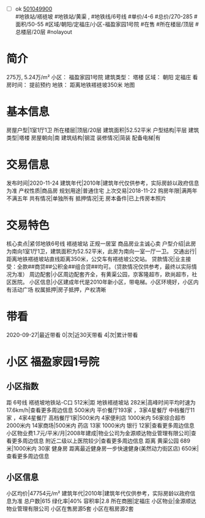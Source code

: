 - [ ] ok [501049900](https://bj.5i5j.com/ershoufang/501049900.html)  
 #地铁站/褡裢坡 #地铁站/黄渠 ,  #地铁线/6号线
#单价/4-6 #总价/270-285 #面积/50-55   #区域/朝阳/定福庄/小区-福盈家园1号院 #在售 #所在楼层/顶层 #总楼层/20层 #nolayout 
# 简介 
 275万,  5.24万/m² 
小区： 福盈家园1号院
建筑类型： 塔楼
区域： 朝阳 定福庄
看房时间： 提前预约
地铁： 距离地铁褡裢坡350米 地图
# 基本信息 
 房屋户型|1室1厅1卫
所在楼层|顶层/20层
建筑面积|52.52平米
户型结构|平层
建筑类型|塔楼
房屋朝向|南
建筑结构|钢混
装修情况|简装
配备电梯|有
# 交易信息 
 发布时间|2020-11-24
建筑年代|2010年|建筑年代仅供参考，实际房龄以政府信息为准
产权性质|商品房
规划用途|普通住宅
上次交易|2018-11-22
购房年限|满两年不满五年
共有情况|单独所有
抵押情况|无
房本备件|已上传房本照片
# 交易特色 
 核心卖点|紧邻地铁6号线 褡裢坡站 正规一居室 商品房业主诚心卖
户型介绍|此房为南向1室1厅1卫，建筑面积为52.52平米，此房为南向一室一厅一卫。
交通出行|距离地铁褡裢坡站直线距离350米，公交车有褡裢坡公交站。
贷款情况|业主接受：全款##商贷##公积金##组合贷##均可。（贷款情况仅供参考，最终以实际情况为准）
周边配套|小区周边配套齐全，有黄渠公园，京客隆超市，欧尚超市，社区医院。
小区信息|小区建成年代是2010年新小区，带电梯。小区环境好，小区内有活动广场
权属抵押|房子抵押，产权清晰
# 带看 
 2020-09-27|最近带看	 0|次|近30天带看	 4|次|累计带看
# 小区 福盈家园1号院
## 小区指数 
 距 6号线 褡裢坡地铁站-C口 512米|距 地铁褡裢坡站 282米|高峰时间平均时速为17.6km/h|查看更多周边信息
500米内 平价餐厅193家 ，3家4星餐厅
中档餐厅11家 ，4家4星餐厅
高档餐厅1家|500米内 4家便利店
1000米内 56家综合超市
2000米内 14家商场|500米内 药店 13家
1000米内 银行 12家|查看更多周边信息
小区物业费1.7元/平米/月|2008年建成|物业公司为金源顺达物业管理有限公司|查看更多周边信息
附近二级以上医院较少|查看更多周边信息
距离 黄渠公园 689米|1000米内 30家 健身房
距离最近健身房一步快速健身(美然动力街区店) 650米|查看更多周边信息
## 小区信息 
 小区均价|47754元/m²
建筑年代|2010年|建筑年代仅供参考，实际房龄以政府信息为准
总户数|615
绿化率|40%
容积率|2.8
所在商圈|定福庄
小区物业|金源顺达物业管理有限公司
小区在售房源5套
小区在租房源2套
